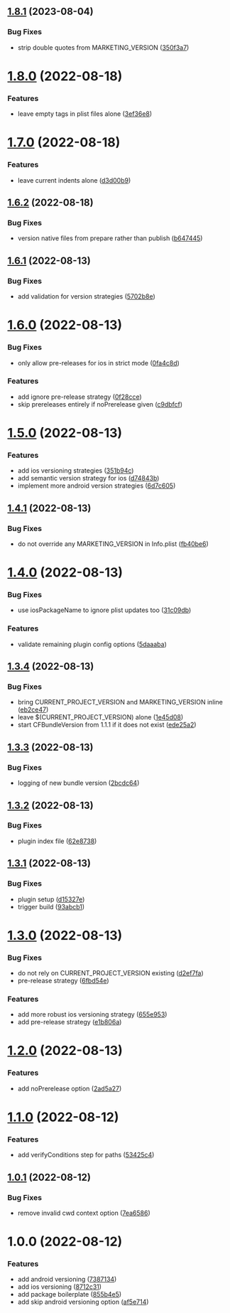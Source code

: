 ## [1.8.1](https://github.com/alexandermendes/semantic-release-react-native/compare/v1.8.0...v1.8.1) (2023-08-04)


### Bug Fixes

* strip double quotes from MARKETING_VERSION ([350f3a7](https://github.com/alexandermendes/semantic-release-react-native/commit/350f3a7f8258d7e35ae9482b93c6893222f0e5bd))

# [1.8.0](https://github.com/alexandermendes/semantic-release-react-native/compare/v1.7.0...v1.8.0) (2022-08-18)


### Features

* leave empty tags in plist files alone ([3ef36e8](https://github.com/alexandermendes/semantic-release-react-native/commit/3ef36e87ac7037d8ce4b2b9b93731f6deb3a7968))

# [1.7.0](https://github.com/alexandermendes/semantic-release-react-native/compare/v1.6.2...v1.7.0) (2022-08-18)


### Features

* leave current indents alone ([d3d00b9](https://github.com/alexandermendes/semantic-release-react-native/commit/d3d00b96bbcda5e43923894d0944221b1c279abe))

## [1.6.2](https://github.com/alexandermendes/semantic-release-react-native/compare/v1.6.1...v1.6.2) (2022-08-18)


### Bug Fixes

* version native files from prepare rather than publish ([b647445](https://github.com/alexandermendes/semantic-release-react-native/commit/b64744532620c6c1afa17d32c69fd942b991949e))

## [1.6.1](https://github.com/alexandermendes/semantic-release-react-native/compare/v1.6.0...v1.6.1) (2022-08-13)


### Bug Fixes

* add validation for version strategies ([5702b8e](https://github.com/alexandermendes/semantic-release-react-native/commit/5702b8e926fcbe7c652e7011a35b38179db7abc5))

# [1.6.0](https://github.com/alexandermendes/semantic-release-react-native/compare/v1.5.0...v1.6.0) (2022-08-13)


### Bug Fixes

* only allow pre-releases for ios in strict mode ([0fa4c8d](https://github.com/alexandermendes/semantic-release-react-native/commit/0fa4c8da132f87f650ead8f9afadd17c1e61563b))


### Features

* add ignore pre-release strategy ([0f28cce](https://github.com/alexandermendes/semantic-release-react-native/commit/0f28cce530b2df4fa25cfdfe7f7990ba5def8025))
* skip prereleases entirely if noPrerelease given ([c9dbfcf](https://github.com/alexandermendes/semantic-release-react-native/commit/c9dbfcf6228feb6ae733ca386d7a2d1f9cbe3052))

# [1.5.0](https://github.com/alexandermendes/semantic-release-react-native/compare/v1.4.1...v1.5.0) (2022-08-13)


### Features

* add ios versioning strategies ([351b94c](https://github.com/alexandermendes/semantic-release-react-native/commit/351b94c6cfb6ec02eff1f1e7ac172739d0acc96a))
* add semantic version strategy for ios ([d74843b](https://github.com/alexandermendes/semantic-release-react-native/commit/d74843bc9eceefdafe156a8c01c526b1ab5ac211))
* implement more android version strategies ([6d7c605](https://github.com/alexandermendes/semantic-release-react-native/commit/6d7c605f1f5f316c3a710870ee40038bdbdc4157))

## [1.4.1](https://github.com/alexandermendes/semantic-release-react-native/compare/v1.4.0...v1.4.1) (2022-08-13)


### Bug Fixes

* do not override any MARKETING_VERSION in Info.plist ([fb40be6](https://github.com/alexandermendes/semantic-release-react-native/commit/fb40be632b14320f541a929194a74ac6c94cbe7c))

# [1.4.0](https://github.com/alexandermendes/semantic-release-react-native/compare/v1.3.4...v1.4.0) (2022-08-13)


### Bug Fixes

* use iosPackageName to ignore plist updates too ([31c09db](https://github.com/alexandermendes/semantic-release-react-native/commit/31c09db1e26072a77da531ff385a51306ac92d9b))


### Features

* validate remaining plugin config options ([5daaaba](https://github.com/alexandermendes/semantic-release-react-native/commit/5daaaba09f9c86f43bf36d55023064231088cd61))

## [1.3.4](https://github.com/alexandermendes/semantic-release-react-native/compare/v1.3.3...v1.3.4) (2022-08-13)


### Bug Fixes

* bring CURRENT_PROJECT_VERSION and MARKETING_VERSION inline ([eb2ce47](https://github.com/alexandermendes/semantic-release-react-native/commit/eb2ce4799724a467ef36578a447054637957ef2f))
* leave $(CURRENT_PROJECT_VERSION) alone ([1e45d08](https://github.com/alexandermendes/semantic-release-react-native/commit/1e45d086873ab3a9267478b0ac14a3f0b5e5e648))
* start CFBundleVersion from 1.1.1 if it does not exist ([ede25a2](https://github.com/alexandermendes/semantic-release-react-native/commit/ede25a25687b482c1ec8db41716a598aec0d6781))

## [1.3.3](https://github.com/alexandermendes/semantic-release-react-native/compare/v1.3.2...v1.3.3) (2022-08-13)


### Bug Fixes

* logging of new bundle version ([2bcdc64](https://github.com/alexandermendes/semantic-release-react-native/commit/2bcdc642f676dccdd0e553139b09abcd8b3cea28))

## [1.3.2](https://github.com/alexandermendes/semantic-release-react-native/compare/v1.3.1...v1.3.2) (2022-08-13)


### Bug Fixes

* plugin index file ([62e8738](https://github.com/alexandermendes/semantic-release-react-native/commit/62e87382c9d491206cdc8c7d54b358958a43918c))

## [1.3.1](https://github.com/alexandermendes/semantic-release-react-native/compare/v1.3.0...v1.3.1) (2022-08-13)


### Bug Fixes

* plugin setup ([d15327e](https://github.com/alexandermendes/semantic-release-react-native/commit/d15327e4559febea033640a111b5d350cbdc1d57))
* trigger build ([93abcb1](https://github.com/alexandermendes/semantic-release-react-native/commit/93abcb1a70ddd0ee36f687b03eb317c70cb3cddd))

# [1.3.0](https://github.com/alexandermendes/semantic-release-react-native/compare/v1.2.0...v1.3.0) (2022-08-13)


### Bug Fixes

* do not rely on CURRENT_PROJECT_VERSION existing ([d2ef7fa](https://github.com/alexandermendes/semantic-release-react-native/commit/d2ef7fa190dba860fce23cd5c1ac0ff312397257))
* pre-release strategy ([6fbd54e](https://github.com/alexandermendes/semantic-release-react-native/commit/6fbd54e3921294703435328fcf22c431a7a77ce8))


### Features

* add more robust ios versioning strategy ([655e953](https://github.com/alexandermendes/semantic-release-react-native/commit/655e953f0b860eec7b078a66190c4f5b70acf3dd))
* add pre-release strategy ([e1b806a](https://github.com/alexandermendes/semantic-release-react-native/commit/e1b806a2473d614cd92fe7428ae65b58799dafa6))

# [1.2.0](https://github.com/alexandermendes/semantic-release-react-native/compare/v1.1.0...v1.2.0) (2022-08-13)


### Features

* add noPrerelease option ([2ad5a27](https://github.com/alexandermendes/semantic-release-react-native/commit/2ad5a271fba5a822e7ce11b6416b4ad5df863be9))

# [1.1.0](https://github.com/alexandermendes/semantic-release-react-native/compare/v1.0.1...v1.1.0) (2022-08-12)


### Features

* add verifyConditions step for paths ([53425c4](https://github.com/alexandermendes/semantic-release-react-native/commit/53425c4fe6294c95650ffb96da770ceae445c59e))

## [1.0.1](https://github.com/alexandermendes/semantic-release-react-native/compare/v1.0.0...v1.0.1) (2022-08-12)


### Bug Fixes

* remove invalid cwd context option ([7ea6586](https://github.com/alexandermendes/semantic-release-react-native/commit/7ea6586dfa0bf2dc398a8167b42dcd27a31360b5))

# 1.0.0 (2022-08-12)


### Features

* add android versioning ([7387134](https://github.com/alexandermendes/semantic-release-react-native/commit/738713469afe8a39a4fcffdd20189c3b3ecc42a8))
* add ios versioning ([8712c31](https://github.com/alexandermendes/semantic-release-react-native/commit/8712c31485748f51d4967229128bbc3e09d9fb45))
* add package boilerplate ([855b4e5](https://github.com/alexandermendes/semantic-release-react-native/commit/855b4e5df94cb0e245ae8c21a84d10eaf526c215))
* add skip android versioning option ([af5e714](https://github.com/alexandermendes/semantic-release-react-native/commit/af5e71432076c662d290875d48ab24b4d31a7d64))
